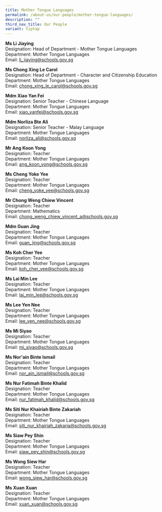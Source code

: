```yaml
---
title: Mother Tongue Languages
permalink: /about-us/our-people/mother-tongue-languages/
description: ""
third_nav_title: Our People
variant: tiptap
---
```

<p><strong>Ms Li Jiaying</strong>
<br>Designation: Head of Department - Mother Tongue Languages
<br>Department: Mother Tongue Languages
<br>Email: <a href="mailto:li_jiaying@schools.gov.sg" rel="noopener noreferrer nofollow" target="_blank">li_jiaying@schools.gov.sg</a>
</p>
<p><strong>Ms Chong Xing Le Carol</strong>
<br>Designation: Head of Department - Character and Citizenship Education
<br>Department: Mother Tongue Languages
<br>Email: <a href="mailto:chong_xing_le_carol@schools.gov.sg" rel="noopener noreferrer nofollow" target="_blank">chong_xing_le_carol@schools.gov.sg</a>
</p>
<p><strong>Mdm Xiao Yan Fei</strong>
<br>Designation: Senior Teacher - Chinese Language
<br>Department: Mother Tongue Languages
<br>Email: <a href="mailto:xiao_yanfei@schools.gov.sg" rel="noopener noreferrer nofollow" target="_blank">xiao_yanfei@schools.gov.sg</a>
</p>
<p><strong>Mdm Norliza Bte Ali</strong>
<br>Designation: Senior Teacher - Malay Language
<br>Department: Mother Tongue Languages
<br>Email: <a href="mailto:norliza_ali@schools.gov.sg" rel="noopener noreferrer nofollow" target="_blank">norliza_ali@schools.gov.sg</a>
</p>
<p><strong>Mr Ang Koon Yong</strong>
<br>Designation: Teacher
<br>Department: Mother Tongue Languages
<br>Email: <a href="mailto:ang_koon_yong@schools.gov.sg" rel="noopener noreferrer nofollow" target="_blank">ang_koon_yong@schools.gov.sg</a>
</p>
<p><strong>Ms Cheng Yoke Yee</strong>
<br>Designation: Teacher
<br>Department: Mother Tongue Languages
<br>Email: <a href="mailto:cheng_yoke_yee@schools.gov.sg" rel="noopener noreferrer nofollow" target="_blank">cheng_yoke_yee@schools.gov.sg</a>
</p>
<p><strong>Mr Chong Weng Chiew Vincent</strong>
<br>Designation: Teacher
<br>Department: Mathematics
<br>Email: <a href="mailto:chong_weng_chiew_vincent_a@schools.gov.sg" rel="noopener noreferrer nofollow" target="_blank">chong_weng_chiew_vincent_a@schools.gov.sg</a>
</p>
<p><strong>Mdm Guan Jing</strong>
<br>Designation: Teacher
<br>Department: Mother Tongue Languages
<br>Email: <a href="mailto:guan_jing@schools.gov.sg" rel="noopener noreferrer nofollow" target="_blank">guan_jing@schools.gov.sg</a>
</p>
<p><strong>Ms Koh Cher Yee</strong>
<br>Designation: Teacher
<br>Department: Mother Tongue Languages
<br>Email: <a href="mailto:koh_cher_yee@schools.gov.sg" rel="noopener noreferrer nofollow" target="_blank">koh_cher_yee@schools.gov.sg</a>
</p>
<p><strong>Ms Lai Min Lee</strong>
<br>Designation: Teacher
<br>Department: Mother Tongue Languages
<br>Email: <a href="mailto:lai_min_lee@schools.gov.sg" rel="noopener noreferrer nofollow" target="_blank">lai_min_lee@schools.gov.sg</a>
</p>
<p><strong>Ms Lee Yen Nee</strong>
<br>Designation: Teacher
<br>Department: Mother Tongue Languages
<br>Email: <a href="mailto:lee_yen_nee@schools.gov.sg" rel="noopener noreferrer nofollow" target="_blank">lee_yen_nee@schools.gov.sg</a>
</p>
<p><strong>Ms Mi Siyao</strong>
<br>Designation: Teacher
<br>Department: Mother Tongue Languages
<br>Email: <a href="mailto:mi_siyao@schools.gov.sg" rel="noopener noreferrer nofollow" target="_blank">mi_siyao@schools.gov.sg</a>
</p>
<p><strong>Ms Nor'ain Binte Ismail</strong>
<br>Designation: Teacher
<br>Department: Mother Tongue Languages
<br>Email: <a href="mailto:nor_ain_ismail@schools.gov.sg" rel="noopener noreferrer nofollow" target="_blank">nor_ain_ismail@schools.gov.sg</a>
</p>
<p><strong>Ms Nur Fatimah Binte Khalid</strong>
<br>Designation: Teacher
<br>Department: Mother Tongue Languages
<br>Email: <a href="mailto:nur_fatimah_khalid@schools.gov.sg" rel="noopener noreferrer nofollow" target="_blank">nur_fatimah_khalid@schools.gov.sg</a>
</p>
<p><strong>Ms Siti Nur Khairiah Binte Zakariah</strong>
<br>Designation: Teacher
<br>Department: Mother Tongue Languages
<br>Email: <a href="mailto:siti_nur_khairiah_zakaria@schools.gov.sg" rel="noopener noreferrer nofollow" target="_blank">siti_nur_khairiah_zakaria@schools.gov.sg</a>
</p>
<p><strong>Ms Siaw Pey Shin</strong>
<br>Designation: Teacher
<br>Department: Mother Tongue Languages
<br>Email: <a href="mailto:siaw_pey_shin@schools.gov.sg" rel="noopener noreferrer nofollow" target="_blank">siaw_pey_shin@schools.gov.sg</a>
</p>
<p><strong>Ms Wong Siew Har</strong>
<br>Designation: Teacher
<br>Department: Mother Tongue Languages
<br>Email: <a href="mailto:wong_siew_har@schools.gov.sg" rel="noopener noreferrer nofollow" target="_blank">wong_siew_har@schools.gov.sg</a>
</p>
<p><strong>Ms Xuan Xuan</strong>
<br>Designation: Teacher
<br>Department: Mother Tongue Languages
<br>Email: <a href="mailto:oth_xuan_xuan@schools.gov.sg" rel="noopener noreferrer nofollow" target="_blank">xuan_xuan@schools.gov.sg</a>
</p>
<p></p>